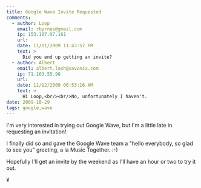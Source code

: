 ```yaml
---
title: Google Wave Invite Requested
comments:
  - author: Loop
    email: rbyrnes@gmail.com
    ip: 153.107.97.161
    url:
    date: 11/11/2009 11:43:57 PM
    text: >
      Did you end up getting an invite?
  - author: Albert
    email: albert.lash@savonix.com
    ip: 71.163.55.98
    url:
    date: 11/12/2009 06:53:16 AM
    text: >
      Hi Loop,<br/><br/>No, unfortunately I haven't.
date: 2009-10-29
tags: google,wave
---
```

I'm very interested in trying out Google Wave, but I'm a little late in requesting an invitation!

I finally did so and gave the Google Wave team a "hello everybody, so glad to see you" greeting, a la Music Together. :-)

Hopefully I'll get an invite by the weekend as I'll have an hour or two to try it out.

¥

